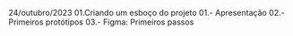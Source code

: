 24/outubro/2023
01.Criando um esboço do projeto 
01.- Apresentação 
02.- Primeiros protótipos 
03.- Figma: Primeiros passos
